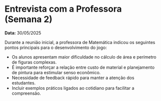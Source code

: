 # Entrevista com a Professora (Semana 2)

**Data:** 30/05/2025

Durante a reunião inicial, a professora de Matemática indicou os seguintes pontos principais para o desenvolvimento do jogo:

- Os alunos apresentam maior dificuldade no cálculo de área e perímetro de figuras complexas.
- É importante reforçar a relação entre custo de material e planejamento de pintura para estimular senso econômico.
- Necessidade de feedback rápido para manter a atenção dos estudantes.
- Incluir exemplos práticos ligados ao cotidiano para facilitar a compreensão.
